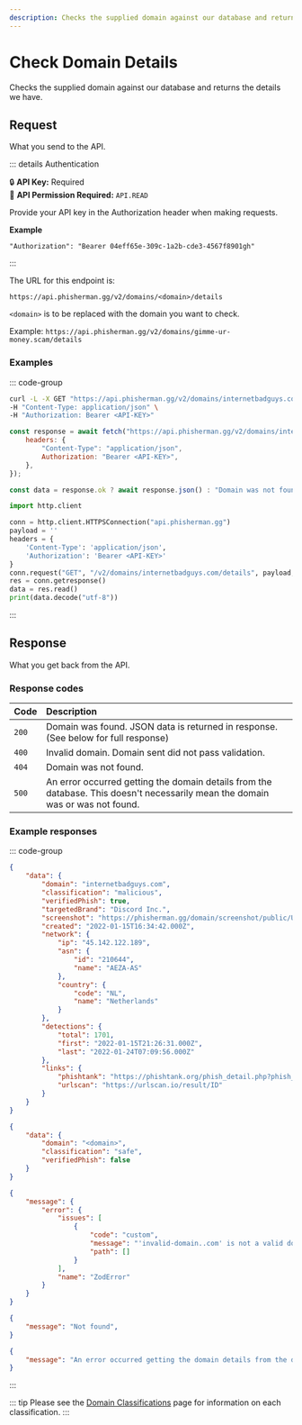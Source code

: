 ```yaml
---
description: Checks the supplied domain against our database and returns the details we have.
---
```


# Check Domain Details <Badge type="tip" text="GET" />

Checks the supplied domain against our database and returns the details we have.

## Request

What you send to the API.

::: details Authentication

:lock: **API Key:** Required  
:key: **API Permission Required:** `API.READ`

Provide your API key in the Authorization header when making requests.

**Example**

```
"Authorization": "Bearer 04eff65e-309c-1a2b-cde3-4567f8901gh"
```

:::

The URL for this endpoint is:

```
https://api.phisherman.gg/v2/domains/<domain>/details
```

`<domain>` is to be replaced with the domain you want to check.

Example: `https://api.phisherman.gg/v2/domains/gimme-ur-money.scam/details`

### Examples

::: code-group

```sh [CURL]
curl -L -X GET "https://api.phisherman.gg/v2/domains/internetbadguys.com/details" \
-H "Content-Type: application/json" \
-H "Authorization: Bearer <API-KEY>"

```

```js [JavaScript]
const response = await fetch("https://api.phisherman.gg/v2/domains/internetbadguys.com/details", {
	headers: {
		"Content-Type": "application/json",
		Authorization: "Bearer <API-KEY>",
	},
});

const data = response.ok ? await response.json() : "Domain was not found or an error occurred.";
```

```py [Python]
import http.client

conn = http.client.HTTPSConnection("api.phisherman.gg")
payload = ''
headers = {
	'Content-Type': 'application/json',
	'Authorization': 'Bearer <API-KEY>'
}
conn.request("GET", "/v2/domains/internetbadguys.com/details", payload, headers)
res = conn.getresponse()
data = res.read()
print(data.decode("utf-8"))


```

:::

## Response

What you get back from the API.

### Response codes

| Code  | Description                                                                                                                    |
| :---- | :----------------------------------------------------------------------------------------------------------------------------- |
| `200` | Domain was found. JSON data is returned in response. (See below for full response)                                             |
| `400` | Invalid domain. Domain sent did not pass validation.                                                                           |
| `404` | Domain was not found.                                                                                                          |
| `500` | An error occurred getting the domain details from the database. This doesn't necessarily mean the domain was or was not found. |

### Example responses

::: code-group

```json [HTTP 200]
{
	"data": {
		"domain": "internetbadguys.com",
		"classification": "malicious",
		"verifiedPhish": true,
		"targetedBrand": "Discord Inc.",
		"screenshot": "https://phisherman.gg/domain/screenshot/public/UUID",
		"created": "2022-01-15T16:34:42.000Z",
		"network": {
			"ip": "45.142.122.189",
			"asn": {
				"id": "210644",
				"name": "AEZA-AS"
			},
			"country": {
				"code": "NL",
				"name": "Netherlands"
			}
		},
		"detections": {
			"total": 1701,
			"first": "2022-01-15T21:26:31.000Z",
			"last": "2022-01-24T07:09:56.000Z"
		},
		"links": {
			"phishtank": "https://phishtank.org/phish_detail.php?phish_id=ID",
			"urlscan": "https://urlscan.io/result/ID"
		}
	}
}
```

```json [HTTP 200 (Safe Domains)]
{
	"data": {
		"domain": "<domain>",
		"classification": "safe",
		"verifiedPhish": false
	}
}
```

```json [HTTP 400]
{
	"message": {
		"error": {
			"issues": [
				{
					"code": "custom",
					"message": "'invalid-domain..com' is not a valid domain.",
					"path": []
				}
			],
			"name": "ZodError"
		}
	}
}
```

```json [HTTP 404]
{
	"message": "Not found",
}
```

```json [HTTP 500]
{
	"message": "An error occurred getting the domain details from the database.",
}
```

:::

::: tip
Please see the [Domain Classifications](/guide/domain-classifications.md) page for information on each classification.
:::
